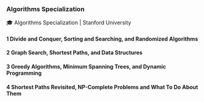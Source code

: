 ### Algorithms Specialization
🎓 Algorithms Specialization | Stanford University

#### 1 Divide and Conquer, Sorting and Searching, and Randomized Algorithms
#### 2 Graph Search, Shortest Paths, and Data Structures
#### 3 Greedy Algorithms, Minimum Spanning Trees, and Dynamic Programming
#### 4 Shortest Paths Revisited, NP-Complete Problems and What To Do About Them
